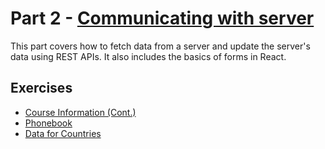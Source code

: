 # Part 2 - [Communicating with server](https://fullstackopen.com/en/part2)

This part covers how to fetch data from a server and update the server's data using REST APIs. It also includes the basics of forms in React.

## Exercises

- [Course Information (Cont.)](courseinfo-cont/)
- [Phonebook](phonebook/)
- [Data for Countries](countriesdata/)
